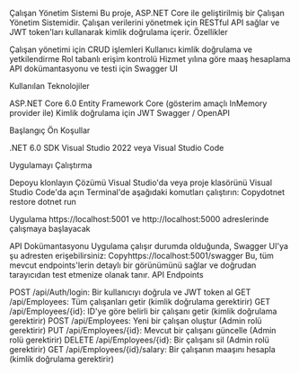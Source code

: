 Çalışan Yönetim Sistemi
Bu proje, ASP.NET Core ile geliştirilmiş bir Çalışan Yönetim Sistemidir. Çalışan verilerini yönetmek için RESTful API sağlar ve JWT token'ları kullanarak kimlik doğrulama içerir.
Özellikler

Çalışan yönetimi için CRUD işlemleri
Kullanıcı kimlik doğrulama ve yetkilendirme
Rol tabanlı erişim kontrolü
Hizmet yılına göre maaş hesaplama
API dokümantasyonu ve testi için Swagger UI

Kullanılan Teknolojiler

ASP.NET Core 6.0
Entity Framework Core (gösterim amaçlı InMemory provider ile)
Kimlik doğrulama için JWT
Swagger / OpenAPI

Başlangıç
Ön Koşullar

.NET 6.0 SDK
Visual Studio 2022 veya Visual Studio Code

Uygulamayı Çalıştırma

Depoyu klonlayın
Çözümü Visual Studio'da veya proje klasörünü Visual Studio Code'da açın
Terminal'de aşağıdaki komutları çalıştırın:
Copydotnet restore
dotnet run

Uygulama https://localhost:5001 ve http://localhost:5000 adreslerinde çalışmaya başlayacak

API Dokümantasyonu
Uygulama çalışır durumda olduğunda, Swagger UI'ya şu adresten erişebilirsiniz:
Copyhttps://localhost:5001/swagger
Bu, tüm mevcut endpoints'lerin detaylı bir görünümünü sağlar ve doğrudan tarayıcıdan test etmenize olanak tanır.
API Endpoints

POST /api/Auth/login: Bir kullanıcıyı doğrula ve JWT token al
GET /api/Employees: Tüm çalışanları getir (kimlik doğrulama gerektirir)
GET /api/Employees/{id}: ID'ye göre belirli bir çalışanı getir (kimlik doğrulama gerektirir)
POST /api/Employees: Yeni bir çalışan oluştur (Admin rolü gerektirir)
PUT /api/Employees/{id}: Mevcut bir çalışanı güncelle (Admin rolü gerektirir)
DELETE /api/Employees/{id}: Bir çalışanı sil (Admin rolü gerektirir)
GET /api/Employees/{id}/salary: Bir çalışanın maaşını hesapla (kimlik doğrulama gerektirir)
